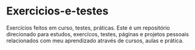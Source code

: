 # Exercicios-e-testes
Exercícios feitos em curso,  testes,  práticas.
Este é um repositório direcionado para estudos, exercícos, testes, páginas e projetos pessoais relacionados com meu aprendizado através de cursos, aulas e prática.
